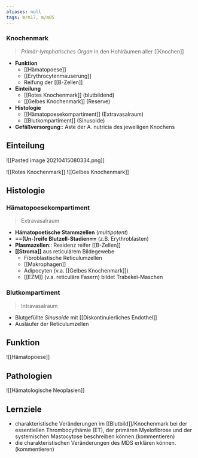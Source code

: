 ```yaml
---
aliases: null
tags: m/m17, m/m05
---
```

### Knochenmark 
> *Primär-lymphatisches Organ* in den Hohlräumen aller [[Knochen]]
- **Funktion**
	- [[Hämatopoese]]
	- [[Erythrocytenmauserung]]
	- Reifung der [[B-Zellen]]
- **Einteilung**
	- [[Rotes Knochenmark]] (blutbildend)
	- [[Gelbes Knochenmark]] (Reserve)
- **Histologie**
	- [[Hämatopoesekompartiment]] (Extravasalraum)
	- [[Blutkompartiment]] (Sinusoide)
- **Gefäßversorgung**:: Äste der A. nutricia des jeweiligen Knochens

## Einteilung
![[Pasted image 20210415080334.png]]

![[Rotes Knochenmark]]
![[Gelbes Knochenmark]]

## Histologie
### Hämatopoesekompartiment
> Extravasalraum
- **Hämatopoetische Stammzellen** (*multipotent*)
- **==(Un-)reife Blutzell-Stadien==** (z.B. Erythroblasten)
- **Plasmazellen**:: Residenz reifer [[B-Zellen]]
- **[[Stroma]]** aus reticulärem Bildegewebe
	- Fibroblastische Reticulumzellen
	- [[Makrophagen]]
	- Adipocyten (v.a. [[Gelbes Knochenmark]])
	- [[EZM]] (v.a. reticuläre Fasern) bildet Trabekel-Maschen

### Blutkompartiment
> Intravasalraum
- Blutgefüllte *Sinusoide* mit [[Diskontinuierliches Endothel]]
- Ausläufer der Reticulumzellen


## Funktion
![[Hämatopoese]]

## Pathologien
![[Hämatologische Neoplasien]]

## Lernziele
- charakteristische Veränderungen im [[Blutbild]]/Knochenmark bei der essentiellen Thrombocythämie (ET), der primären Myelofibrose und der systemischen Mastocytose beschreiben können.(kommentieren)
- die charakteristischen Veränderungen des MDS erklären können.(kommentieren)